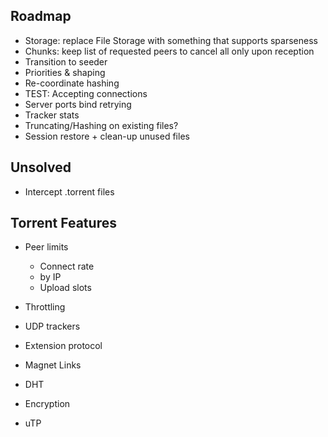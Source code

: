 ## Roadmap

* Storage: replace File Storage with something that supports sparseness
* Chunks: keep list of requested peers to cancel all only upon reception
* Transition to seeder
* Priorities & shaping
* Re-coordinate hashing
* TEST: Accepting connections
* Server ports bind retrying
* Tracker stats
* Truncating/Hashing on existing files?
* Session restore + clean-up unused files

## Unsolved

* Intercept .torrent files

## Torrent Features

* Peer limits
  * Connect rate
  * by IP
  * Upload slots
* Throttling
* UDP trackers
* Extension protocol

* Magnet Links
* DHT
* Encryption
* uTP
